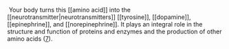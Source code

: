  Your body turns this [[amino acid]] into the [[neurotransmitter|neurotransmitters]] [[tyrosine]], [[dopamine]], [[epinephrine]], and [[norepinephrine]]. It plays an integral role in the structure and function of proteins and enzymes and the production of other amino acids ([7](https://pubchem.ncbi.nlm.nih.gov/compound/L-phenylalanine)).